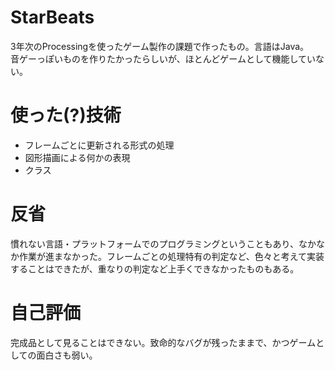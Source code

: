 # StarBeats
3年次のProcessingを使ったゲーム製作の課題で作ったもの。言語はJava。  
音ゲーっぽいものを作りたかったらしいが、ほとんどゲームとして機能していない。

# 使った(?)技術

- フレームごとに更新される形式の処理
- 図形描画による何かの表現
- クラス

# 反省
慣れない言語・プラットフォームでのプログラミングということもあり、なかなか作業が進まなかった。フレームごとの処理特有の判定など、色々と考えて実装することはできたが、重なりの判定など上手くできなかったものもある。

# 自己評価
完成品として見ることはできない。致命的なバグが残ったままで、かつゲームとしての面白さも弱い。
